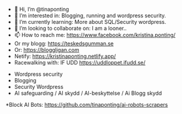 - 👋 Hi, I’m @tinaponting
- 👀 I’m interested in: Blogging, running and wordpress security.
- 🌱 I’m currently learning: More about SQL/Security wordpress.
- 💞️ I’m looking to collaborate on: I am a looner..
- 📫 How to reach me: https://www.facebook.com/kristina.ponting/
- Or my blogg: https://teskedsgumman.se
- Or: https://bloggligan.com
- Netify: https://kristinaponting.netlify.app/
- Racewalking with: IF UDD   https://uddloppet.ifudd.se/

<!---
tinaponting/tinaponting is a ✨ special ✨ repository because its `README.md` (this file) appears on your GitHub profile.
You can click the Preview link to take a look at your changes.
--->
* Wordpress security     
* Blogging
* Security Wordpress
* AI safeguarding   / AI skydd  / AI-beskyttelse / Ai Blogg skydd

*Block AI Bots: https://github.com/tinaponting/ai-robots-scrapers

